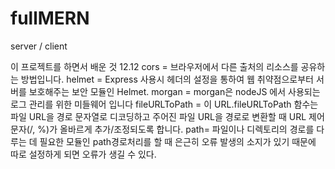 # fullMERN
server / client 

이 프로젝트를 하면서 배운 것
12.12
cors =  브라우저에서 다른 출처의 리소스를 공유하는 방법입니다.
helmet =  Express 사용시 헤더의 설정을 통하여 웹 취약점으로부터 서버를 보호해주는 보안 모듈인 Helmet.
morgan = morgan은 nodeJS 에서 사용되는 로그 관리를 위한 미들웨어 입니다
fileURLToPath = 이 URL.fileURLToPath 함수는 파일 URL을 경로 문자열로 디코딩하고 주어진 파일 URL을 경로로 변환할 때 URL 제어 문자(/, %)가 올바르게 추가/조정되도록 합니다.
path= 파일이나 디렉토리의 경로를 다루는 데 필요한 모듈인 path경로처리를 할 때 은근히 오류 발생의 소지가 있기 때문에 따로 설정하게 되면 오류가 생길 수 있다.

